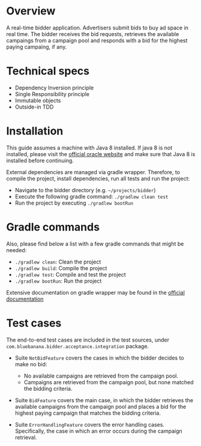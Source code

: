 # Overview

A real-time bidder application. Advertisers submit bids to buy ad space in real time. The bidder receives the bid requests, retrieves the available campaings from a campaign pool and responds with a bid for the highest paying campaing, if any.

# Technical specs

* Dependency Inversion principle
* Single Responsibility principle
* Immutable objects
* Outside-in TDD

# Installation

This guide assumes a machine with Java 8 installed. If java 8 is not installed, please visit the [official oracle website](http://www.oracle.com/technetwork/java/javase/downloads/jdk8-downloads-2133151.html) and make sure that Java 8 is installed before continuing.

External dependencies are managed via gradle wrapper. Therefore, to compile the project, install dependencies, run all tests and run the project:

* Navigate to the bidder directory (e.g. `~/projects/bidder`)
* Execute the following gradle command: `./gradlew clean test`
* Run the project by executing `./gradlew bootRun`

# Gradle commands

Also, please find below a list with a few gradle commands that might be needed:

* `./gradlew clean`: Clean the project 
* `./gradlew build`: Compile the project
* `./gradlew test`: Compile and test the project
* `./gradlew bootRun`: Run the project

Extensive documentation on gradle wrapper may be found in the [official documentation](https://docs.gradle.org/current/userguide/gradle_wrapper.html)

# Test cases

The end-to-end test cases are included in the test sources, under `com.bluebanana.bidder.acceptance.integration` package.

* Suite `NotBidFeature` covers the cases in which the bidder decides to make no bid:
  * No available campaigns are retrieved from the campaign pool.
  * Campaigns are retrieved from the campaign pool, but none matched the bidding criteria.

* Suite `BidFeature` covers the main case, in which the bidder retrieves the available campaigns from the campaign pool and places a bid for the highest paying campaign that matches the bidding criteria.

* Suite `ErrorHandlingFeature` covers the error handling cases. Specifically, the case in which an error occurs during the campaign retrieval.